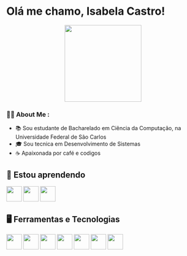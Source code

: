 # Olá me chamo, Isabela Castro!

<div id="header" align="center">
  <img src="https://media.giphy.com/media/paTz7UZbPfTZFRYnnB/giphy.gif" width="200"/>
</div>

### 👩‍💻 About Me :
- 📚 Sou estudante de Bacharelado em Ciência da Computação, na Universidade Federal de São Carlos
- 🎓 Sou tecnica em Desenvolvimento de Sistemas
- ☕ Apaixonada por café e codigos


## 📖 Estou aprendendo
<img loading="lazy" src="https://cdn.jsdelivr.net/gh/devicons/devicon/icons/python/python-original.svg" width="40" height="40"/> <img loading="lazy" src="https://cdn.jsdelivr.net/gh/devicons/devicon/icons/django/django-plain-wordmark.svg" width="40" height="40"/> <img loading="lazy" src="https://cdn.jsdelivr.net/gh/devicons/devicon/icons/c/c-original.svg" width="40" height="40"/>

## 🖥️ Ferramentas e Tecnologias
<img loading="lazy" src="https://cdn.jsdelivr.net/gh/devicons/devicon/icons/html5/html5-original-wordmark.svg" width="40" height="40"/> <img loading="lazy" src="https://cdn.jsdelivr.net/gh/devicons/devicon/icons/css3/css3-original-wordmark.svg" width="40" height="40"/> <img loading="lazy" src="https://cdn.jsdelivr.net/gh/devicons/devicon/icons/php/php-original.svg" width="40" height="40"/> <img loading="lazy" src="https://cdn.jsdelivr.net/gh/devicons/devicon/icons/csharp/csharp-original.svg" width="40" height="40"/> <img loading="lazy" src="https://cdn-icons-png.flaticon.com/512/5968/5968705.png" width="40" height="40"/> <img loading="lazy" src="https://git-scm.com/images/logos/downloads/Git-Icon-1788C.png" width="40" height="40"/> <img loading="lazy" src="https://www.nicepng.com/png/full/52-520535_free-files-github-github-icon-png-white.png" width="40" height="40"/>
